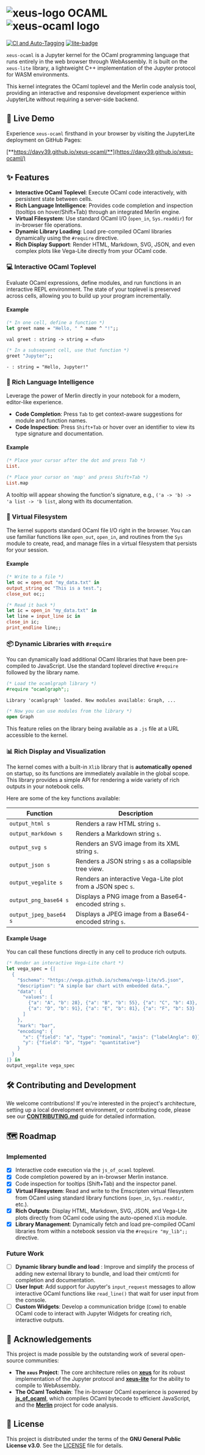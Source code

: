 # ![xeus-logo](https://raw.githubusercontent.com/jupyter-xeus/xeus/refs/heads/main/docs/source/xeus.svg) OCAML ![xeus-ocaml logo](https://raw.githubusercontent.com/davy39/xeus-ocaml/refs/heads/main/share/jupyter/kernels/xocaml/logo-svg.svg)

[![CI and Auto-Tagging](https://github.com/davy39/xeus-ocaml/actions/workflows/ci.yml/badge.svg)](https://github.com/davy39/xeus-ocaml/actions/workflows/ci.yml)
[![lite-badge](https://jupyterlite.rtfd.io/en/latest/_static/badge.svg)](https://davy39.github.io/xeus-ocaml/)

`xeus-ocaml` is a Jupyter kernel for the OCaml programming language that runs entirely in the web browser through WebAssembly. It is built on the `xeus-lite` library, a lightweight C++ implementation of the Jupyter protocol for WASM environments.

This kernel integrates the OCaml toplevel and the Merlin code analysis tool, providing an interactive and responsive development experience within JupyterLite without requiring a server-side backend.

## 🚀 Live Demo

Experience `xeus-ocaml` firsthand in your browser by visiting the JupyterLite deployment on GitHub Pages:

[**https://davy39.github.io/xeus-ocaml/**](https://davy39.github.io/xeus-ocaml/)

## ✨ Features

-   **Interactive OCaml Toplevel**: Execute OCaml code interactively, with persistent state between cells.
-   **Rich Language Intelligence**: Provides code completion and inspection (tooltips on hover/Shift+Tab) through an integrated Merlin engine.
-   **Virtual Filesystem**: Use standard OCaml I/O (`open_in`, `Sys.readdir`) for in-browser file operations.
-   **Dynamic Library Loading**: Load pre-compiled OCaml libraries dynamically using the `#require` directive.
-   **Rich Display Support**: Render HTML, Markdown, SVG, JSON, and even complex plots like Vega-Lite directly from your OCaml code.

### 💻 Interactive OCaml Toplevel

Evaluate OCaml expressions, define modules, and run functions in an interactive REPL environment. The state of your toplevel is preserved across cells, allowing you to build up your program incrementally.

#### Example

```ocaml
(* In one cell, define a function *)
let greet name = "Hello, " ^ name ^ "!";;
```
```text
val greet : string -> string = <fun>
```

```ocaml
(* In a subsequent cell, use that function *)
greet "Jupyter";;
```
```text
- : string = "Hello, Jupyter!"
```

### 🧠 Rich Language Intelligence

Leverage the power of Merlin directly in your notebook for a modern, editor-like experience.

-   **Code Completion**: Press `Tab` to get context-aware suggestions for module and function names.
-   **Code Inspection**: Press `Shift+Tab` or hover over an identifier to view its type signature and documentation.

#### Example

```ocaml
(* Place your cursor after the dot and press Tab *)
List.
```

```ocaml
(* Place your cursor on 'map' and press Shift+Tab *)
List.map
```
A tooltip will appear showing the function's signature, e.g., `('a -> 'b) -> 'a list -> 'b list`, along with its documentation.

### 💾 Virtual Filesystem

The kernel supports standard OCaml file I/O right in the browser. You can use familiar functions like `open_out`, `open_in`, and routines from the `Sys` module to create, read, and manage files in a virtual filesystem that persists for your session.

#### Example

```ocaml
(* Write to a file *)
let oc = open_out "my_data.txt" in
output_string oc "This is a test.";
close_out oc;;

(* Read it back *)
let ic = open_in "my_data.txt" in
let line = input_line ic in
close_in ic;
print_endline line;;
```

### 📦 Dynamic Libraries with `#require`

You can dynamically load additional OCaml libraries that have been pre-compiled to JavaScript. Use the standard toplevel directive `#require` followed by the library name.

```ocaml
(* Load the ocamlgraph library *)
#require "ocamlgraph";;
```
```text
Library 'ocamlgraph' loaded. New modules available: Graph, ...
```
```ocaml
(* Now you can use modules from the library *)
open Graph
```

This feature relies on the library being available as a `.js` file at a URL accessible to the kernel.

### 📊 Rich Display and Visualization

The kernel comes with a built-in `Xlib` library that is **automatically opened** on startup, so its functions are immediately available in the global scope. This library provides a simple API for rendering a wide variety of rich outputs in your notebook cells.

Here are some of the key functions available:

| Function                | Description                                                |
| ----------------------- | ---------------------------------------------------------- |
| `output_html s`         | Renders a raw HTML string `s`.                             |
| `output_markdown s`     | Renders a Markdown string `s`.                             |
| `output_svg s`          | Renders an SVG image from its XML string `s`.              |
| `output_json s`         | Renders a JSON string `s` as a collapsible tree view.      |
| `output_vegalite s`     | Renders an interactive Vega-Lite plot from a JSON spec `s`.|
| `output_png_base64 s`   | Displays a PNG image from a Base64-encoded string `s`.     |
| `output_jpeg_base64 s`  | Displays a JPEG image from a Base64-encoded string `s`.    |

#### Example Usage

You can call these functions directly in any cell to produce rich outputs.

```ocaml
(* Render an interactive Vega-Lite chart *)
let vega_spec = {|
  {
    "$schema": "https://vega.github.io/schema/vega-lite/v5.json",
    "description": "A simple bar chart with embedded data.",
    "data": {
      "values": [
        {"a": "A", "b": 28}, {"a": "B", "b": 55}, {"a": "C", "b": 43},
        {"a": "D", "b": 91}, {"a": "E", "b": 81}, {"a": "F", "b": 53}
      ]
    },
    "mark": "bar",
    "encoding": {
      "x": {"field": "a", "type": "nominal", "axis": {"labelAngle": 0}},
      "y": {"field": "b", "type": "quantitative"}
    }
  }
|} in
output_vegalite vega_spec
```

## 🛠️ Contributing and Development

We welcome contributions! If you're interested in the project's architecture, setting up a local development environment, or contributing code, please see our **[CONTRIBUTING.md](CONTRIBUTING.md)** guide for detailed information.

## 🗺️ Roadmap

### Implemented
-   [x] Interactive code execution via the `js_of_ocaml` toplevel.
-   [x] Code completion powered by an in-browser Merlin instance.
-   [x] Code inspection for tooltips (Shift+Tab) and the inspector panel.
-   [x] **Virtual Filesystem**: Read and write to the Emscripten virtual filesystem from OCaml using standard library functions (`open_in`, `Sys.readdir`, etc.).
-   [x] **Rich Outputs**: Display HTML, Markdown, SVG, JSON, and Vega-Lite plots directly from OCaml code using the auto-opened `Xlib` module.
-   [x] **Library Management**: Dynamically fetch and load pre-compiled OCaml libraries from within a notebook session via the `#require "my_lib";;` directive.

### Future Work
-   [ ] **Dynamic library bundle and load** : Improve and simplify the process of adding new external library to bundle, and load their cmt/cmti for completion and documentation.
-   [ ] **User Input**: Add support for Jupyter's `input_request` messages to allow interactive OCaml functions like `read_line()` that wait for user input from the console.
-   [ ] **Custom Widgets**: Develop a communication bridge (`Comm`) to enable OCaml code to interact with Jupyter Widgets for creating rich, interactive outputs.

## 🙏 Acknowledgements

This project is made possible by the outstanding work of several open-source communities:

*   **The `xeus` Project**: The core architecture relies on **[xeus](https://github.com/jupyter-xeus/xeus)** for its robust implementation of the Jupyter protocol and **[xeus-lite](https://github.com/jupyter-xeus/xeus-lite)** for the ability to compile to WebAssembly.
*   **The OCaml Toolchain**: The in-browser OCaml experience is powered by **[js_of_ocaml](https://github.com/ocsigen/js_of_ocaml)**, which compiles OCaml bytecode to efficient JavaScript, and the **[Merlin](https://github.com/ocaml/merlin)** project for code analysis.

## 📜 License

This project is distributed under the terms of the **GNU General Public License v3.0**. See the [LICENSE](LICENSE) file for details.